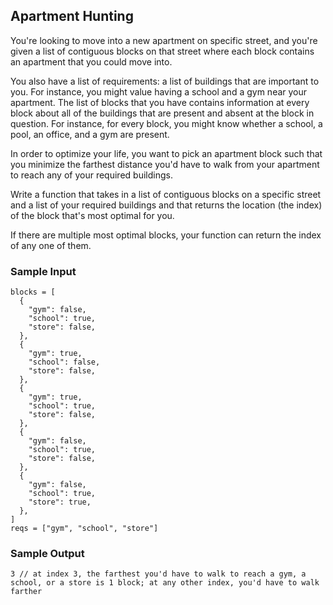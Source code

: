 
## Apartment Hunting

You're looking to move into a new apartment on specific street, and you're
given a list of contiguous blocks on that street where each block contains an
apartment that you could move into.

You also have a list of requirements: a list of buildings that are important
to you. For instance, you might value having a school and a gym near your
apartment. The list of blocks that you have contains information at every
block about all of the buildings that are present and absent at the block in
question. For instance, for every block, you might know whether a school, a
pool, an office, and a gym are present.

In order to optimize your life, you want to pick an apartment block such that
you minimize the farthest distance you'd have to walk from your apartment to
reach any of your required buildings.

Write a function that takes in a list of contiguous blocks on a specific
street and a list of your required buildings and that returns the location
(the index) of the block that's most optimal for you.

If there are multiple most optimal blocks, your function can return the index
of any one of them.

### Sample Input
```
blocks = [
  {
    "gym": false,
    "school": true,
    "store": false,
  },
  {
    "gym": true,
    "school": false,
    "store": false,
  },
  {
    "gym": true,
    "school": true,
    "store": false,
  },
  {
    "gym": false,
    "school": true,
    "store": false,
  },
  {
    "gym": false,
    "school": true,
    "store": true,
  },
]
reqs = ["gym", "school", "store"]
```

### Sample Output
```
3 // at index 3, the farthest you'd have to walk to reach a gym, a school, or a store is 1 block; at any other index, you'd have to walk farther
```
